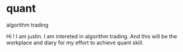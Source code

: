 # quant
algorithm trading

Hi ! I am justin. I am intereted in algorithm trading. And this will be the workplace and diary for my effort to achieve quant skill.



